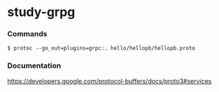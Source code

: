# study-grpg

### Commands

```shell
$ protoc --go_out=plugins=grpc:. hello/hellopb/hellopb.proto
```

### Documentation
https://developers.google.com/protocol-buffers/docs/proto3#services